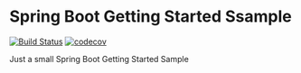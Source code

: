 # Spring Boot Getting Started Ssample

[![Build Status](https://travis-ci.org/mmalaquiasdev/spring-boot-gs-sample.svg?branch=master)](https://travis-ci.org/mmalaquiasdev/spring-boot-gs-sample)
[![codecov](https://codecov.io/gh/mmalaquiasdev/spring-boot-gs-sample/branch/master/graph/badge.svg)](https://codecov.io/gh/mmalaquiasdev/spring-boot-gs-sample)

Just a small Spring Boot Getting Started Sample
